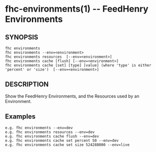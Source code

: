 fhc-environments(1) -- FeedHenry Environments
=============================================

## SYNOPSIS

    fhc environments
    fhc environments --env=<environment>
    fhc environments resources  [--env=<environment>]
    fhc environments cache [flush] [--env=<environment>]
    fhc environments cache [set] [type] [value] (where 'type' is either 'percent' or 'size')  [--env=<environment>]

## DESCRIPTION

Show the FeedHenry Environments, and the Resources used by an Environment.

## Examples

    e.g. fhc environments --env=dev
    e.g. fhc environments resources --env=dev
    e.g. fhc environments cache flush --env=dev
    e.g. fhc environments cache set percent 50 --env=dev
    e.g. fhc environments cache set size 524288000 --env=live
